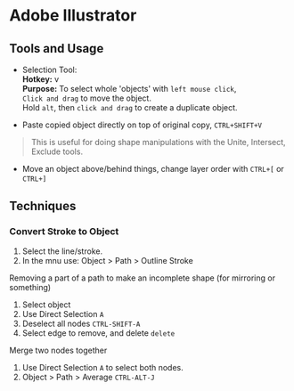 # Adobe Illustrator

## Tools and Usage

- Selection Tool:  
	**Hotkey:** v  
	**Purpose:** To select whole 'objects' with `left mouse click`,  
	`Click and drag` to move the object.  
	Hold `alt`, then `click and drag` to create a duplicate object.  

- Paste copied object directly on top of original copy, `CTRL+SHIFT+V`
> This is useful for doing shape manipulations with the Unite, Intersect, Exclude tools.

- Move an object above/behind things, change layer order with `CTRL+[` or `CTRL+]`

## Techniques

### Convert Stroke to Object
1. Select the line/stroke.
2. In the mnu use: Object > Path > Outline Stroke

Removing a part of a path to make an incomplete shape (for mirroring or something)
1. Select object
2. Use Direct Selection `A`
3. Deselect all nodes `CTRL-SHIFT-A`
4. Select edge to remove, and delete `delete`

Merge two nodes together
1. Use Direct Selection `A` to select both nodes.
2. Object > Path > Average `CTRL-ALT-J`
